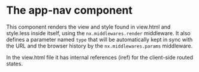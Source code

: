 # The app-nav component

This component renders the view and style found in view.html and style.less inside itself,
using the `nx.middlewares.render` middleware.
It also defines a parameter named `type` that will be automatically kept in sync with
the URL and the browser history by the `nx.middlewares.params` middleware.

In the view.html file it has internal references (iref) for the client-side routed
states.
